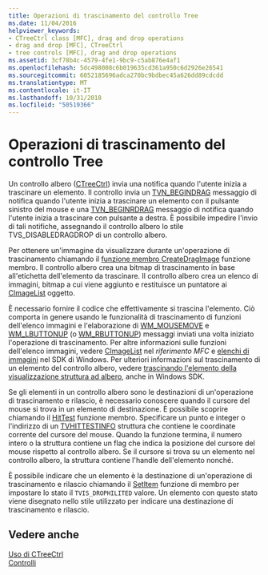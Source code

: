 ```yaml
---
title: Operazioni di trascinamento del controllo Tree
ms.date: 11/04/2016
helpviewer_keywords:
- CTreeCtrl class [MFC], drag and drop operations
- drag and drop [MFC], CTreeCtrl
- tree controls [MFC], drag and drop operations
ms.assetid: 3cf78b4c-4579-4fe1-9bc9-c5ab876e4af1
ms.openlocfilehash: 5dc498008c6b019635cd361a950c6d2926e26541
ms.sourcegitcommit: 6052185696adca270bc9bdbec45a626dd89cdcdd
ms.translationtype: MT
ms.contentlocale: it-IT
ms.lasthandoff: 10/31/2018
ms.locfileid: "50519366"
---
```

# <a name="tree-control-drag-and-drop-operations"></a>Operazioni di trascinamento del controllo Tree

Un controllo albero ([CTreeCtrl](../mfc/reference/ctreectrl-class.md)) invia una notifica quando l'utente inizia a trascinare un elemento. Il controllo invia un [TVN_BEGINDRAG](/windows/desktop/Controls/tvn-begindrag) messaggio di notifica quando l'utente inizia a trascinare un elemento con il pulsante sinistro del mouse e una [TVN_BEGINRDRAG](/windows/desktop/Controls/tvn-beginrdrag) messaggio di notifica quando l'utente inizia a trascinare con pulsante a destra. È possibile impedire l'invio di tali notifiche, assegnando il controllo albero lo stile TVS_DISABLEDRAGDROP di un controllo albero.

Per ottenere un'immagine da visualizzare durante un'operazione di trascinamento chiamando il [funzione membro CreateDragImage](../mfc/reference/ctreectrl-class.md#createdragimage) funzione membro. Il controllo albero crea una bitmap di trascinamento in base all'etichetta dell'elemento da trascinare. Il controllo albero crea un elenco di immagini, bitmap a cui viene aggiunto e restituisce un puntatore ai [CImageList](../mfc/reference/cimagelist-class.md) oggetto.

È necessario fornire il codice che effettivamente si trascina l'elemento. Ciò comporta in genere usando le funzionalità di trascinamento di funzioni dell'elenco immagini e l'elaborazione di [WM_MOUSEMOVE](/windows/desktop/inputdev/wm-mousemove) e [WM_LBUTTONUP](/windows/desktop/inputdev/wm-lbuttonup) (o [WM_RBUTTONUP](/windows/desktop/inputdev/wm-rbuttonup)) messaggi inviati una volta iniziato l'operazione di trascinamento. Per altre informazioni sulle funzioni dell'elenco immagini, vedere [CImageList](../mfc/reference/cimagelist-class.md) nel *riferimento MFC* e [elenchi di immagini](https://msdn.microsoft.com/library/windows/desktop/bb761389) nel SDK di Windows. Per ulteriori informazioni sul trascinamento di un elemento del controllo albero, vedere [trascinando l'elemento della visualizzazione struttura ad albero](/windows/desktop/Controls/tree-view-controls), anche in Windows SDK.

Se gli elementi in un controllo albero sono le destinazioni di un'operazione di trascinamento e rilascio, è necessario conoscere quando il cursore del mouse si trova in un elemento di destinazione. È possibile scoprire chiamando il [HitTest](../mfc/reference/ctreectrl-class.md#hittest) funzione membro. Specificare un punto e integer o l'indirizzo di un [TVHITTESTINFO](/windows/desktop/api/commctrl/ns-commctrl-tagtvhittestinfo) struttura che contiene le coordinate corrente del cursore del mouse. Quando la funzione termina, il numero intero o la struttura contiene un flag che indica la posizione del cursore del mouse rispetto al controllo albero. Se il cursore si trova su un elemento nel controllo albero, la struttura contiene l'handle dell'elemento nonché.

È possibile indicare che un elemento è la destinazione di un'operazione di trascinamento e rilascio chiamando il [SetItem](../mfc/reference/ctreectrl-class.md#setitem) funzione di membro per impostare lo stato il `TVIS_DROPHILITED` valore. Un elemento con questo stato viene disegnato nello stile utilizzato per indicare una destinazione di trascinamento e rilascio.

## <a name="see-also"></a>Vedere anche

[Uso di CTreeCtrl](../mfc/using-ctreectrl.md)<br/>
[Controlli](../mfc/controls-mfc.md)


